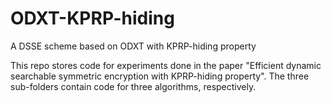 # ODXT-KPRP-hiding
A DSSE scheme based on ODXT with KPRP-hiding property

This repo stores code for experiments done in the paper "Efficient dynamic searchable symmetric encryption with KPRP-hiding property". The three sub-folders contain code for three algorithms, respectively.